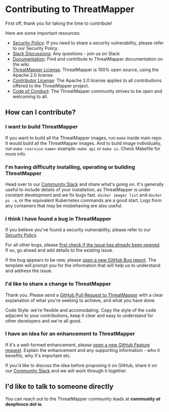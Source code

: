 # Contributing to ThreatMapper

First off, thank you for taking the time to contribute!

Here are some important resources:
 
  * [Security Policy](SECURITY.md): If you need to share a security vulnerability, please refer to our Security Policy.
  * [Slack Discussions](https://join.slack.com/t/deepfence-community/shared_invite/zt-podmzle9-5X~qYx8wMaLt9bGWwkSdgQ): Any questions - join us on Slack
  * [Documentation](https://github.com/deepfence/ThreatMapper/wiki): Find and contribute to ThreatMapper documentation on the wiki.
  * [ThreatMapper License](LICENSE): ThreatMapper is 100% open source, using the Apache 2.0 license.
  * [Contributor License](https://docs.github.com/en/github/site-policy/github-terms-of-service#6-contributions-under-repository-license): The Apache 2.0 license applies to all contributions offered to the ThreatMapper project.
  * [Code of Conduct](CODE_OF_CONDUCT.md): The ThreatMapper community strives to be open and welcoming to all.

## How can I contribute?

### I want to build ThreatMapper

If you want to build all the ThreatMapper images, run `make` inside main repo. It would build all the ThreatMapper images. And to build image individually, run `make <service-name>` example: `make api` or `make ui`. Check Makefile for more info.
### I'm having difficulty installing, operating or building ThreatMapper

Head over to our [Community Slack](https://join.slack.com/t/deepfence-community/shared_invite/zt-podmzle9-5X~qYx8wMaLt9bGWwkSdgQ) and share what's going on.  It's generally useful to include details of your installation, as ThreatMapper is under constant development and we fix bugs fast. `docker images list` and `docker ps -a`, or the equivalent Kubernetes commands are a good start.  Logs from any containers that may be misbehaving are also useful.

### I think I have found a bug in ThreatMapper

If you believe you've found a security vulnerability, please refer to our [Security Policy](SECURITY.md).

For all other bugs, please [first check if the issue has already been opened](https://github.com/deepfence/ThreatMapper/issues).  If so, go ahead and add details to the existing issue.

If the bug appears to be new, please [open a new GitHub Bug report](https://github.com/deepfence/ThreatMapper/issues/new/choose).  The template will prompt you for the information that will help us to understand and address the issue.

### I'd like to share a change to ThreatMapper

Thank you.  Please send a [GitHub Pull Request to ThreatMapper](https://docs.github.com/en/pull-requests/collaborating-with-pull-requests/proposing-changes-to-your-work-with-pull-requests/about-pull-requests) with a clear explanation of what you're seeking to achieve, and what you have done.

Code Style: we're flexible and accomodating. Copy the style of the code adjacent to your contributions, keep it clear and easy to understand for other developers and we're all good.

### I have an idea for an enhancement to ThreatMapper

If it's a well-formed enhancement, please [open a new GitHub Feature request](https://github.com/deepfence/ThreatMapper/issues/new/choose).  Explain the enhancement and any supporting information - who it benefits, why it's important etc.

If you'd like to discuss the idea before proposing it on GitHub, share it on our [Community Slack](https://join.slack.com/t/deepfence-community/shared_invite/zt-podmzle9-5X~qYx8wMaLt9bGWwkSdgQ) and we will work through it together.

## I'd like to talk to someone directly

You can reach out to the ThreatMapper community leads at **community *at* deepfence *dot* io**.